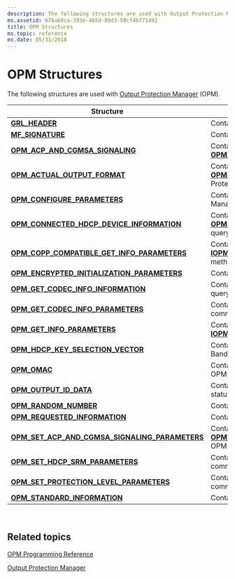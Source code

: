 ```yaml
---
description: The following structures are used with Output Protection Manager (OPM).
ms.assetid: 676a60ca-393e-4b5d-89d3-50cf4b771492
title: OPM Structures
ms.topic: reference
ms.date: 05/31/2018
---
```


# OPM Structures

The following structures are used with [Output Protection Manager](output-protection-manager.md) (OPM).



| Structure                                                                                              | Description                                                                                                                                                |
|--------------------------------------------------------------------------------------------------------|------------------------------------------------------------------------------------------------------------------------------------------------------------|
| [**GRL\_HEADER**](grl-header.md)                                                                      | Contains the global revocation list (GRL) header.                                                                                                          |
| [**MF\_SIGNATURE**](mf-signature.md)                                                                  | Contains a global revocation list (GRL) signature.                                                                                                         |
| [**OPM\_ACP\_AND\_CGMSA\_SIGNALING**](/windows/desktop/api/opmapi/ns-opmapi-opm_acp_and_cgmsa_signaling)                                 | Contains the result from an [**OPM\_GET\_ACP\_AND\_CGMSA\_SIGNALING**](opm-get-acp-and-cgmsa-signaling.md) query.                                         |
| [**OPM\_ACTUAL\_OUTPUT\_FORMAT**](/windows/desktop/api/opmapi/ns-opmapi-opm_actual_output_format)                                        | Contains the result of an [**OPM\_GET\_ACTUAL\_OUTPUT\_FORMAT**](opm-get-actual-output-format.md) query in Output Protection Manager (OPM).               |
| [**OPM\_CONFIGURE\_PARAMETERS**](/windows/desktop/api/opmapi/ns-opmapi-opm_configure_parameters)                                         | Contains an OPM or Certified Output Protection Manager (COPP) command.                                                                                     |
| [**OPM\_CONNECTED\_HDCP\_DEVICE\_INFORMATION**](/windows/desktop/api/opmapi/ns-opmapi-opm_connected_hdcp_device_information)             | Contains the result from an [**OPM\_GET\_CONNECTED\_HDCP\_DEVICE\_INFORMATION**](opm-get-connected-hdcp-device-information.md) query.                     |
| [**OPM\_COPP\_COMPATIBLE\_GET\_INFO\_PARAMETERS**](/windows/desktop/api/opmapi/ns-opmapi-opm_copp_compatible_get_info_parameters)        | Contains parameters for the [**IOPMVideoOutput::COPPCompatibleGetInformation**](/windows/desktop/api/opmapi/nf-opmapi-iopmvideooutput-coppcompatiblegetinformation) method. |
| [**OPM\_ENCRYPTED\_INITIALIZATION\_PARAMETERS**](/windows/desktop/api/ksopmapi/ns-ksopmapi-opm_encrypted_initialization_parameters)          | Contains initialization parameters for an OPM session.                                                                                                     |
| [**OPM\_GET\_CODEC\_INFO\_INFORMATION**](/windows/desktop/api/ksopmapi/ns-ksopmapi-opm_get_codec_info_information)                           | Contains the result from an [**OPM\_GET\_CODEC\_INFO**](opm-get-codec-info.md) query.                                                                     |
| [**OPM\_GET\_CODEC\_INFO\_PARAMETERS**](/windows/desktop/api/ksopmapi/ns-ksopmapi-opm_get_codec_info_parameters)                             | Contains information for the [**OPM\_GET\_CODEC\_INFO**](opm-get-codec-info.md) command.                                                                  |
| [**OPM\_GET\_INFO\_PARAMETERS**](/windows/desktop/api/ksopmapi/ns-ksopmapi-opm_get_info_parameters)                                          | Contains parameters for the [**IOPMVideoOutput::GetInformation**](/windows/desktop/api/opmapi/nf-opmapi-iopmvideooutput-getinformation) method.                             |
| [**OPM\_HDCP\_KEY\_SELECTION\_VECTOR**](/windows/desktop/api/opmapi/ns-opmapi-opm_hdcp_key_selection_vector)                             | Contains the key selection vector (KSV) for a High-Bandwidth Digital Content Protection (HDCP) receiver.                                                   |
| [**OPM\_OMAC**](/windows/desktop/api/ksopmapi/ns-ksopmapi-opm_omac)                                                                          | Contains a Message Authentication Code (MAC) for an OPM message.                                                                                           |
| [**OPM\_OUTPUT\_ID\_DATA**](/windows/desktop/api/opmapi/ns-opmapi-opm_output_id_data)                                                    | Contains the result from an [**OPM\_GET\_OUTPUT\_ID**](opm-get-output-id.md) status request.                                                              |
| [**OPM\_RANDOM\_NUMBER**](/windows/desktop/api/ksopmapi/ns-ksopmapi-opm_random_number)                                                       | Contains a 128-bit random number for use with OPM.                                                                                                         |
| [**OPM\_REQUESTED\_INFORMATION**](/windows/desktop/api/ksopmapi/ns-ksopmapi-opm_requested_information)                                       | Contains the result of an OPM status request.                                                                                                              |
| [**OPM\_SET\_ACP\_AND\_CGMSA\_SIGNALING\_PARAMETERS**](/windows/desktop/api/opmapi/ns-opmapi-opm_set_acp_and_cgmsa_signaling_parameters) | Contains information for the [**OPM\_SET\_ACP\_AND\_CGMSA\_SIGNALING**](opm-set-acp-and-cgmsa-signaling.md) command in OPM.                               |
| [**OPM\_SET\_HDCP\_SRM\_PARAMETERS**](/windows/desktop/api/opmapi/ns-opmapi-opm_set_hdcp_srm_parameters)                                 | Contains parameters for the [**OPM\_SET\_HDCP\_SRM**](opm-set-hdcp-srm.md) command.                                                                       |
| [**OPM\_SET\_PROTECTION\_LEVEL\_PARAMETERS**](/windows/desktop/api/opmapi/ns-opmapi-opm_set_protection_level_parameters)                 | Contains data for the [OPM\_SET\_PROTECTION\_LEVEL](opm-set-protection-level.md) command in OPM.                                                          |
| [**OPM\_STANDARD\_INFORMATION**](/windows/desktop/api/ksopmapi/ns-ksopmapi-opm_standard_information)                                         | Contains the result from an OPM status request.                                                                                                            |



 

## Related topics

<dl> <dt>

[OPM Programming Reference](opm-programming-reference.md)
</dt> <dt>

[Output Protection Manager](output-protection-manager.md)
</dt> </dl>

 

 



